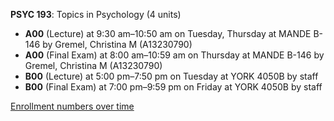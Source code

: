 **PSYC 193**: Topics in Psychology (4 units)

- **A00** (Lecture) at 9:30 am–10:50 am on Tuesday, Thursday at MANDE B-146 by Gremel, Christina M (A13230790)
- **A00** (Final Exam) at 8:00 am–10:59 am on Thursday at MANDE B-146 by Gremel, Christina M (A13230790)
- **B00** (Lecture) at 5:00 pm–7:50 pm on Tuesday at YORK 4050B by staff
- **B00** (Final Exam) at 7:00 pm–9:59 pm on Friday at YORK 4050B by staff

[Enrollment numbers over time](./PSYC193.tsv)
